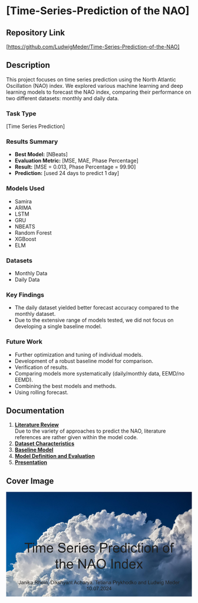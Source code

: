 # [Time-Series-Prediction of the NAO]

## Repository Link

[https://github.com/LudwigMeder/Time-Series-Prediction-of-the-NAO]

## Description

This project focuses on time series prediction using the North Atlantic Oscillation (NAO) index. We explored various machine learning and deep learning models to forecast the NAO index, comparing their performance on two different datasets: monthly and daily data.

### Task Type

[Time Series Prediction]

### Results Summary

- **Best Model:** [NBeats]
- **Evaluation Metric:** [MSE, MAE, Phase Percentage]
- **Result:** [MSE = 0.013, Phase Percentage = 99.90]
- **Prediction:** [used 24 days to predict 1 day]

### Models Used

- Samira
- ARIMA
- LSTM
- GRU
- NBEATS
- Random Forest
- XGBoost
- ELM

### Datasets

- Monthly Data
- Daily Data

### Key Findings

- The daily dataset yielded better forecast accuracy compared to the monthly dataset.
- Due to the extensive range of models tested, we did not focus on developing a single baseline model.

### Future Work

- Further optimization and tuning of individual models.
- Development of a robust baseline model for comparison.
- Verification of results.
- Comparing models more systematically (daily/monthly data, EEMD/no EEMD).
- Combining the best models and methods.
- Using rolling forecast.

## Documentation

1. **[Literature Review](0_LiteratureReview/README.md)**  
Due to the variety of approaches to predict the NAO, literature references are rather given within the model code.
3. **[Dataset Characteristics](1_DatasetCharacteristics/exploratory_data_analysis.ipynb)**
4. **[Baseline Model](2_BaselineModel/baseline_model.ipynb)**
5. **[Model Definition and Evaluation](3_Model/model_definition_evaluation)**
6. **[Presentation](4_Presentation/README.md)**

## Cover Image

![Project Cover Image](CoverImage/TimeSeriesPrediction_NAO.png)
